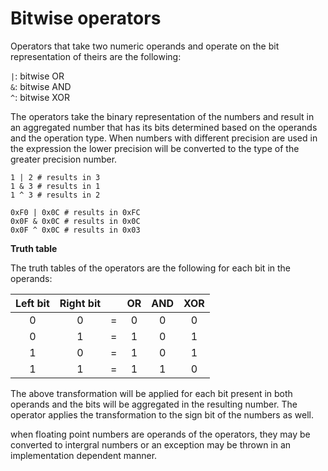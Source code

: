 # Bitwise operators

Operators that take two numeric operands and operate on the bit representation of theirs are the following:

`|`: bitwise OR \
`&`: bitwise AND \
`^`: bitwise XOR

The operators take the binary representation of the numbers and result in an aggregated number that has its bits determined based on the operands and the operation type. When numbers with different precision are used in the expression the lower precision will be converted to the type of the greater precision number.

```sakerscript
1 | 2 # results in 3
1 & 3 # results in 1
1 ^ 3 # results in 2

0xF0 | 0x0C # results in 0xFC
0x0F & 0x0C # results in 0x0C
0x0F ^ 0x0C # results in 0x03
```

**Truth table**

The truth tables of the operators are the following for each bit in the operands:

| Left bit 	| Right bit 	|   	| OR 	| AND 	| XOR 	|
|:--------:	|:---------:	|:---:	|:---:	|:---:	|:---:	|
|     0    	|     0     	| = 	|  0 	|  0  	|  0  	|
|     0    	|     1     	| = 	|  1 	|  0  	|  1  	|
|     1    	|     0     	| = 	|  1 	|  0  	|  1  	|
|     1    	|     1     	| = 	|  1 	|  1  	|  0  	|

The above transformation will be applied for each bit present in both operands and the bits will be aggregated in the resulting number. The operator applies the transformation to the sign bit of the numbers as well.

when floating point numbers are operands of the operators, they may be converted to intergral numbers or an exception may be thrown in an implementation dependent manner.